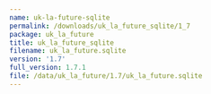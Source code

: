 ```yaml
---
name: uk-la-future-sqlite
permalink: /downloads/uk_la_future_sqlite/1_7
package: uk_la_future
title: uk_la_future_sqlite
filename: uk_la_future.sqlite
version: '1.7'
full_version: 1.7.1
file: /data/uk_la_future/1.7/uk_la_future.sqlite
---
```

